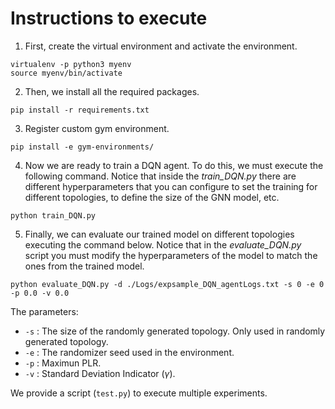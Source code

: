 # Instructions to execute

1. First, create the virtual environment and activate the environment.
```
virtualenv -p python3 myenv
source myenv/bin/activate
```

2. Then, we install all the required packages.
```
pip install -r requirements.txt
```

3. Register custom gym environment.
```
pip install -e gym-environments/
```

4. Now we are ready to train a DQN agent. To do this, we must execute the following command. Notice that inside the *train_DQN.py* there are different hyperparameters that you can configure to set the training for different topologies, to define the size of the GNN model, etc.
```
python train_DQN.py
```

5. Finally, we can evaluate our trained model on different topologies executing the command below. Notice that in the *evaluate_DQN.py* script you must modify the hyperparameters of the model to match the ones from the trained model.
```
python evaluate_DQN.py -d ./Logs/expsample_DQN_agentLogs.txt -s 0 -e 0 -p 0.0 -v 0.0
```

The parameters:

* `-s` : The size of the randomly generated topology. Only used in randomly generated topology.
* `-e` : The randomizer seed used in the environment.
* `-p` : Maximun PLR.
* `-v` : Standard Deviation Indicator ($\gamma$).

We provide a script (`test.py`) to execute multiple experiments.